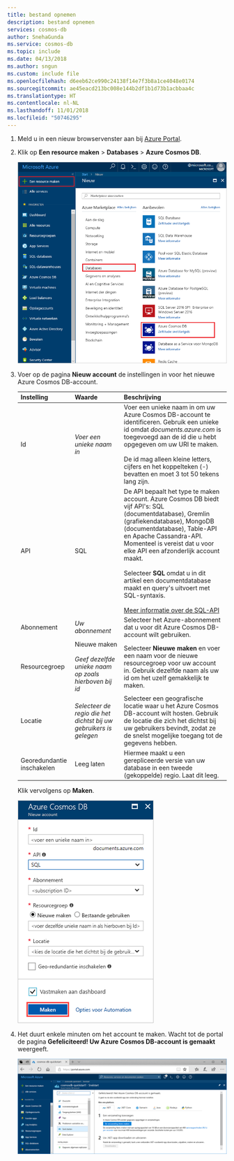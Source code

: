 ```yaml
---
title: bestand opnemen
description: bestand opnemen
services: cosmos-db
author: SnehaGunda
ms.service: cosmos-db
ms.topic: include
ms.date: 04/13/2018
ms.author: sngun
ms.custom: include file
ms.openlocfilehash: d6eeb62ce990c24138f14e7f3b8a1ce4048e0174
ms.sourcegitcommit: ae45eacd213bc008e144b2df1b1d73b1acbbaa4c
ms.translationtype: HT
ms.contentlocale: nl-NL
ms.lasthandoff: 11/01/2018
ms.locfileid: "50746295"
---
```

1. Meld u in een nieuw browservenster aan bij [Azure Portal](https://portal.azure.com/).
2. Klik op **Een resource maken** > **Databases** > **Azure Cosmos DB**.
   
   ![Het deelvenster Databases in Azure Portal](./media/cosmos-db-create-dbaccount/create-nosql-db-databases-json-tutorial-1.png)

3. Voer op de pagina **Nieuw account** de instellingen in voor het nieuwe Azure Cosmos DB-account. 
 
    Instelling|Waarde|Beschrijving
    ---|---|---
    Id|*Voer een unieke naam in*|Voer een unieke naam in om uw Azure Cosmos DB-account te identificeren. Gebruik een unieke id omdat *documents.azure.com* is toegevoegd aan de id die u hebt opgegeven om uw URI te maken.<br><br>De id mag alleen kleine letters, cijfers en het koppelteken (-) bevatten en moet 3 tot 50 tekens lang zijn.
    API|SQL|De API bepaalt het type te maken account. Azure Cosmos DB biedt vijf API's: SQL (documentdatabase), Gremlin (grafiekendatabase), MongoDB (documentdatabase), Table-API en Apache Cassandra-API. Momenteel is vereist dat u voor elke API een afzonderlijk account maakt. <br><br>Selecteer **SQL** omdat u in dit artikel een documentdatabase maakt en query's uitvoert met SQL-syntaxis. <br><br>[Meer informatie over de SQL-API](../articles/cosmos-db/documentdb-introduction.md)|
    Abonnement|*Uw abonnement*|Selecteer het Azure-abonnement dat u voor dit Azure Cosmos DB-account wilt gebruiken. 
    Resourcegroep|Nieuwe maken<br><br>*Geef dezelfde unieke naam op zoals hierboven bij id*|Selecteer **Nieuwe maken** en voer een naam voor de nieuwe resourcegroep voor uw account in. Gebruik dezelfde naam als uw id om het uzelf gemakkelijk te maken. 
    Locatie|*Selecteer de regio die het dichtst bij uw gebruikers is gelegen*|Selecteer een geografische locatie waar u het Azure Cosmos DB-account wilt hosten. Gebruik de locatie die zich het dichtst bij uw gebruikers bevindt, zodat ze de snelst mogelijke toegang tot de gegevens hebben.
    Georedundantie inschakelen| Leeg laten | Hiermee maakt u een gerepliceerde versie van uw database in een tweede (gekoppelde) regio. Laat dit leeg.  

    Klik vervolgens op **Maken**.

    ![De pagina Nieuw account voor Azure Cosmos DB](./media/cosmos-db-create-dbaccount/azure-cosmos-db-create-new-account.png)

4. Het duurt enkele minuten om het account te maken. Wacht tot de portal de pagina **Gefeliciteerd! Uw Azure Cosmos DB-account is gemaakt** weergeeft.

    ![Het deelvenster Meldingen in Azure Portal](./media/cosmos-db-create-dbaccount/azure-cosmos-db-account-created.png)

